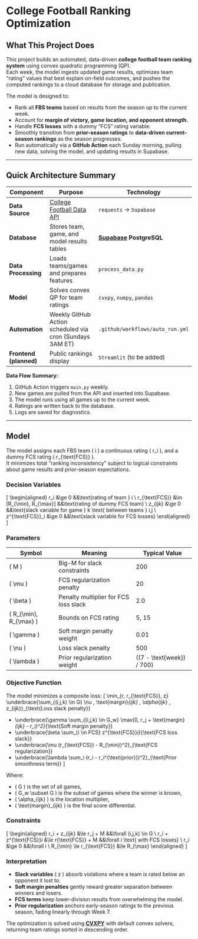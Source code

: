 # **College Football Ranking Optimization**

## **What This Project Does**

This project builds an automated, data-driven **college football team ranking system** using convex quadratic programming (QP).  
Each week, the model ingests updated game results, optimizes team “rating” values that best explain on-field outcomes, and pushes the computed rankings to a cloud database for storage and publication.

The model is designed to:
- Rank all **FBS teams** based on results from the season up to the current week.  
- Account for **margin of victory, game location, and opponent strength.**  
- Handle **FCS losses** with a dummy “FCS” rating variable.  
- Smoothly transition from **prior-season ratings** to **data-driven current-season rankings** as the season progresses.  
- Run automatically via a **GitHub Action** each Sunday morning, pulling new data, solving the model, and updating results in Supabase.

---

## **Quick Architecture Summary**

| Component | Purpose | Technology |
|------------|----------|-------------|
| **Data Source** | [College Football Data API](https://collegefootballdata.com/) | `requests` → `Supabase` |
| **Database** | Stores team, game, and model results tables | **[Supabase](https://supabase.com/) PostgreSQL** |
| **Data Processing** | Loads teams/games and prepares features | `process_data.py` |
| **Model** | Solves convex QP for team ratings | `cvxpy`, `numpy`, `pandas` |
| **Automation** | Weekly GitHub Action scheduled via cron (Sundays 3AM ET) | `.github/workflows/auto_run.yml` |
| **Frontend (planned)** | Public rankings display | `Streamlit` (to be added) |

**Data Flow Summary:**
1. GitHub Action triggers `main.py` weekly.  
2. New games are pulled from the API and inserted into Supabase.  
3. The model runs using all games up to the current week.  
4. Ratings are written back to the database.  
5. Logs are saved for diagnostics.

---

## **Model**

The model assigns each FBS team \( i \) a continuous rating \( r_i \), and a dummy FCS rating \( r_{\text{FCS}} \).  
It minimizes total “ranking inconsistency” subject to logical constraints about game results and prior-season expectations.

### **Decision Variables**
\[
\begin{aligned}
r_i &\ge 0 &&\text{rating of team } i \\
r_{\text{FCS}} &\in [R_{\min}, R_{\max}] &&\text{rating of dummy FCS team} \\
z_{ijk} &\ge 0 &&\text{slack variable for game } k \text{ between teams } i,j \\
z^{\text{FCS}}_i &\ge 0 &&\text{slack variable for FCS losses}
\end{aligned}
\]

### **Parameters**
| Symbol | Meaning | Typical Value |
|---------|----------|----------------|
| \( M \) | Big-M for slack constraints | 200 |
| \( \mu \) | FCS regularization penalty | 20 |
| \( \beta \) | Penalty multiplier for FCS loss slack | 2.0 |
| \( R_{\min}, R_{\max} \) | Bounds on FCS rating | 5, 15 |
| \( \gamma \) | Soft margin penalty weight | 0.01 |
| \( \nu \) | Loss slack penalty | 500 |
| \( \lambda \) | Prior regularization weight | \((7 - \text{week}) / 700\) |

### **Objective Function**

The model minimizes a composite loss:
\[
\min_{r, r_{\text{FCS}}, z} 
\underbrace{\sum_{(i,j,k) \in G} \nu \, \text{margin}_{ijk} \, \alpha_{ijk} \, z_{ijk}}_{\text{Loss slack penalty}}
+ \underbrace{\gamma \sum_{(i,j,k) \in G_w} \max(0, r_j + \text{margin}_{ijk} - r_i)^2}_{\text{Soft margin penalty}}
+ \underbrace{\beta \sum_{i \in FCS} z^{\text{FCS}}_i}_{\text{FCS loss slack}}
+ \underbrace{\mu (r_{\text{FCS}} - R_{\min})^2}_{\text{FCS regularization}}
+ \underbrace{\lambda \sum_i (r_i - r_i^{\text{prior}})^2}_{\text{Prior smoothness term}}
\]

Where:
- \( G \) is the set of all games,
- \( G_w \subset G \) is the subset of games where the winner is known,
- \( \alpha_{ijk} \) is the location multiplier,
- \( \text{margin}_{ijk} \) is the final score differential.

### **Constraints**
\[
\begin{aligned}
r_i + z_{ijk} &\le r_j + M &&\forall (i,j,k) \in G \\
r_i + z^{\text{FCS}}_i &\le r_{\text{FCS}} + M &&\forall i \text{ with FCS losses} \\
r_i &\ge 0 &&\forall i \\
R_{\min} \le r_{\text{FCS}} &\le R_{\max}
\end{aligned}
\]

### **Interpretation**
- **Slack variables** \( z \) absorb violations where a team is rated below an opponent it lost to.  
- **Soft margin penalties** gently reward greater separation between winners and losers.  
- **FCS terms** keep lower-division results from overwhelming the model.  
- **Prior regularization** anchors early-season ratings to the previous season, fading linearly through Week 7.  

The optimization is solved using [**CVXPY**](https://www.cvxpy.org/) with default convex solvers, returning team ratings sorted in descending order.
